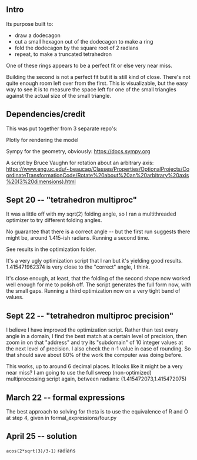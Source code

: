 ## Intro

Its purpose built to:

* draw a dodecagon
* cut a small hexagon out of the dodecagon to make a ring
* fold the dodecagon by the square root of 2 radians
* repeat, to make a truncated tetrahedron

One of these rings appears to be a perfect fit or else very near miss.

Building the second is not a perfect fit but it is still kind of close. There's not quite enough room left over from the first. This is visualizable, but the easy way to see it is to measure the space left for one of the small triangles against the actual size of the small triangle.


## Dependencies/credit

This was put together from 3 separate repo's:

Plotly for rendering the model 

Sympy for the geometry, obviously: https://docs.sympy.org

A script by Bruce Vaughn for rotation about an arbitrary axis: https://www.eng.uc.edu/~beaucag/Classes/Properties/OptionalProjects/CoordinateTransformationCode/Rotate%20about%20an%20arbitrary%20axis%20(3%20dimensions).html


## Sept 20 -- "tetrahedron multiproc"

It was a little off with my sqrt(2) folding angle, so I ran a multithreaded optimizer to try different folding angles.

No guarantee that there is a correct angle -- but the first run suggests there might be, around 1.415-ish radians. Running a second time.

See results in the optimization folder.

It's a very ugly optimization script that I ran but it's yielding good results. 1.415471962374 is very close to the "correct" angle, I think.

It's close enough, at least, that the folding of the second shape now worked well enough for me to polish off. The script generates the full form now, with the small gaps. Running a third optimization now on a very tight band of values.

## Sept 22 -- "tetrahedron multiproc precision"

I believe I have improved the optimization script. Rather than test every angle in a domain, I find the best match at a certain level of precision, then zoom in on that "address" and try its "subdomain" of 10 integer values at the next level of precision. I also check the n-1 value in case of rounding. So that should save about 80% of the work the computer was doing before.

This works, up to around 6 decimal places. It looks like it might be a very near miss? I am going to use the full sweep (non-optimized) multiprocessing script again, between radians: (1.415472073,1.415472075)

## March 22 -- formal expressions

The best approach to solving for theta is to use the equivalence of R and O at step 4, given in formal_expressions/four.py

## April 25 -- solution

```acos(2*sqrt(3)/3-1)``` radians
